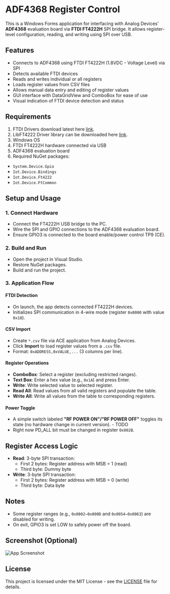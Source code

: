 # ADF4368 Register Control

This is a Windows Forms application for interfacing with Analog Devices' **ADF4368** evaluation board via **FTDI FT4222H** SPI bridge. It allows register-level configuration, reading, and writing using SPI over USB.

## Features

- Connects to ADF4368 using FTDI FT4222H (1.8VDC - Voltage Level) via SPI
- Detects available FTDI devices
- Reads and writes individual or all registers
- Loads register values from CSV files
- Allows manual data entry and editing of register values
- GUI interface with DataGridView and ComboBox for ease of use
- Visual indication of FTDI device detection and status

## Requirements

1. FTDI Drivers download latest here [link](https://ftdichip.com/drivers/d2xx-drivers/).
2. LibFT4222 Driver library can be downloaded here [link](https://ftdichip.com/software-examples/ft4222h-software-examples/).
3. Windows OS
4. FTDI FT4222H hardware connected via USB
5. ADF4368 evaluation board
6. Required NuGet packages:
  - `System.Device.Gpio`
  - `Iot.Device.Bindings`
  - `Iot.Device.Ft4222`
  - `Iot.Device.FtCommon`

## Setup and Usage

### 1. Connect Hardware
- Connect the FT4222H USB bridge to the PC.
- Wire the SPI and GPIO connections to the ADF4368 evaluation board.
- Ensure GPIO3 is connected to the board enable/power control TP9 (CE).

### 2. Build and Run
- Open the project in Visual Studio.
- Restore NuGet packages.
- Build and run the project.

### 3. Application Flow

#### FTDI Detection
- On launch, the app detects connected FT4222H devices.
- Initializes SPI communication in 4-wire mode (register `0x0000` with value `0x18`).

#### CSV Import
- Create `*.csv` file via ACE application from Analog Devices.
- Click **Import** to load register values from a `.csv` file.
- Format: `0xADDRESS,0xVALUE,...` (3 columns per line).

#### Register Operations
- **ComboBox**: Select a register (excluding restricted ranges).
- **Text Box**: Enter a hex value (e.g., `0x1A`) and press Enter.
- **Write**: Write selected value to selected register.
- **Read All**: Read values from all valid registers and populate the table.
- **Write All**: Write all values from the table to corresponding registers.

#### Power Toggle
- A simple switch labeled **"RF POWER ON"/"RF POWER OFF"** toggles its state (no hardware change in current version). - TODO
- Right now PD_ALL bit must be changed in register `0x002B`.

## Register Access Logic

- **Read**: 3-byte SPI transaction:
  - First 2 bytes: Register address with MSB = 1 (read)
  - Third byte: Dummy byte
- **Write**: 3-byte SPI transaction:
  - First 2 bytes: Register address with MSB = 0 (write)
  - Third byte: Data byte

## Notes

- Some register ranges (e.g., `0x0002–0x000D` and `0x0054–0x0063`) are disabled for writing.
- On exit, GPIO3 is set LOW to safely power off the board.

## Screenshot (Optional)
![App Screenshot](./screenshot.png)

## License

This project is licensed under the MIT License - see the [LICENSE](LICENSE) file for details.
